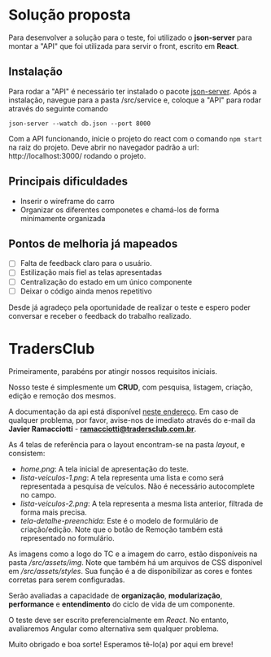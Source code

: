 # Solução proposta

Para desenvolver a solução para o teste, foi utilizado o **json-server** para montar a "API" que foi utilizada para servir o front, escrito em **React**.

## Instalação

Para rodar a "API" é necessário ter instalado o pacote [json-server](https://www.npmjs.com/package/json-server). Após a instalação, navegue para a pasta /src/service e, coloque a "API" para rodar através do seguinte comando

`json-server --watch db.json --port 8000`

Com a API funcionando, inicie o projeto do react com o comando `npm start` na raiz do projeto. Deve abrir no navegador padrão a url: http://localhost:3000/ rodando o projeto.

## Principais dificuldades

* Inserir o wireframe do carro
* Organizar os diferentes componetes e chamá-los de forma minimamente organizada

## Pontos de melhoria já mapeados


- [ ] Falta de feedback claro para o usuário.
- [ ] Estilização mais fiel as telas apresentadas
- [ ] Centralização do estado em um único componente
- [ ] Deixar o código ainda menos repetitivo

Desde já agradeço pela oportunidade de realizar o teste e espero poder conversar e receber o feedback do trabalho realizado.


# TradersClub

Primeiramente, parabéns por atingir nossos requisitos iniciais.

Nosso teste é simplesmente um **CRUD**, com pesquisa, listagem, criação, edição e remoção dos mesmos.

A documentação da api está disponível [neste endereço](https://tradersclub.docs.apiary.io/). Em caso de qualquer problema, por favor, avise-nos de imediato através do e-mail da **Javier Ramacciotti** - **ramacciotti@tradersclub.com.br**.

As 4 telas de referência para o layout encontram-se na pasta *layout*, e consistem:

- *home.png*: A tela inicial de apresentação do teste.
- *lista-veiculos-1.png*: A tela representa uma lista e como será representada a pesquisa de veículos.
Não é necessário autocomplete no campo.
- *lista-veiculos-2.png*: A tela representa a mesma lista anterior, filtrada de forma mais precisa.
- *tela-detalhe-preenchida*: Este é o modelo de formulário de criação/edição. Note que o botão de Remoção também está representado no formulário.

As imagens como a logo do TC e a imagem do carro, estão disponíveis na pasta */src/assets/img*.
Note que também há um arquivos de CSS disponível em */src/assets/styles*. Sua função é a de disponibilizar as cores e fontes corretas para serem configuradas.

Serão avaliadas a capacidade de **organização**, **modularização**, **performance** e **entendimento** do ciclo de vida de um componente.

O teste deve ser escrito preferencialmente em *React*. No entanto, avaliaremos Angular como alternativa sem qualquer problema.


Muito obrigado e boa sorte! 
Esperamos tê-lo(a) por aqui em breve!
